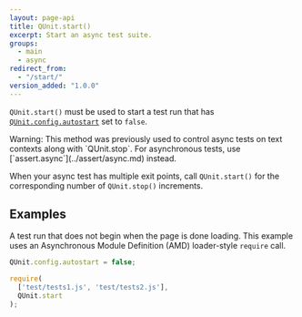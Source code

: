 ```yaml
---
layout: page-api
title: QUnit.start()
excerpt: Start an async test suite.
groups:
  - main
  - async
redirect_from:
  - "/start/"
version_added: "1.0.0"
---
```


`QUnit.start()` must be used to start a test run that has [`QUnit.config.autostart`](../config/autostart.md) set to `false`.

<p class="note note--warning" markdown="1">Warning: This method was previously used to control async tests on text contexts along with `QUnit.stop`. For asynchronous tests, use [`assert.async`](../assert/async.md) instead.</p>

When your async test has multiple exit points, call `QUnit.start()` for the corresponding number of `QUnit.stop()` increments.

## Examples

A test run that does not begin when the page is done loading. This example uses an Asynchronous Module Definition (AMD) loader-style `require` call.

```js
QUnit.config.autostart = false;

require(
  ['test/tests1.js', 'test/tests2.js'],
  QUnit.start
);
```
